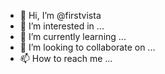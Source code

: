 - 👋 Hi, I’m @firstvista
- 👀 I’m interested in ...
- 🌱 I’m currently learning ...
- 💞️ I’m looking to collaborate on ...
- 📫 How to reach me ...

<!---
firstvista/firstvista is a ✨ special ✨ repository because its `README.md` (this file) appears on your GitHub profile.
You can click the Preview link to take a look at your changes.
--->
